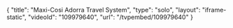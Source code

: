 {
    "title": "Maxi-Cosi Adorra Travel System",
    "type": "solo",
    "layout": "iframe-static",
    "videoId": "109979640",
    "url": "\/tvpembed\/109979640"
}